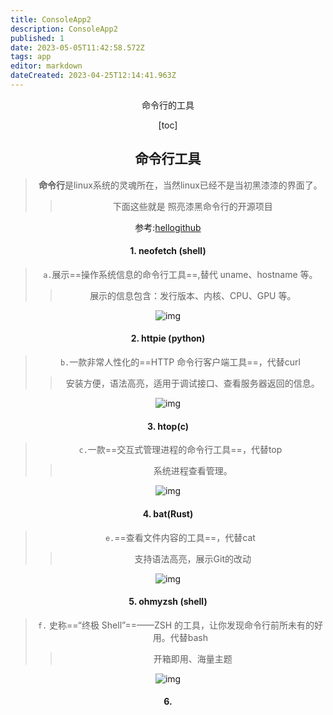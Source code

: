 ```yaml
---
title: ConsoleApp2
description: ConsoleApp2
published: 1
date: 2023-05-05T11:42:58.572Z
tags: app
editor: markdown
dateCreated: 2023-04-25T12:14:41.963Z
---
```


<center> 命令行的工具<center>

[toc]

## 命令行工具

> **命令行**是linux系统的灵魂所在，当然linux已经不是当初黑漆漆的界面了。
>
> > 下面这些就是    照亮漆黑命令行的开源项目



参考:[hellogithub](https://blog.csdn.net/a419240016/article/details/117095195)

#### 1. neofetch (shell)

> `a.`展示==操作系统信息的命令行工具==,替代 uname、hostname 等。
>
> > 展示的信息包含：发行版本、内核、CPU、GPU 等。

![img](https://img-blog.csdnimg.cn/img_convert/018f656ed8fdba5d6872b3d0c3b315d2.png)



#### 2. httpie (python)

> `b.`一款非常人性化的==HTTP 命令行客户端工具==，代替curl
>
> > 安装方便，语法高亮，适用于调试接口、查看服务器返回的信息。

![img](https://img-blog.csdnimg.cn/img_convert/066a98bc493202b0fcc32f13c24a6626.png)



#### 3. htop(c)

> `c.`一款==交互式管理进程的命令行工具==，代替top
>
> > 系统进程查看管理。

![img](https://img-blog.csdnimg.cn/img_convert/e1e71b13f70465bf63de2e7c64a70c45.png)



#### 4. bat(Rust)

> `e.`==查看文件内容的工具==，代替cat
>
> > 支持语法高亮，展示Git的改动

![img](https://img-blog.csdnimg.cn/img_convert/5a64f8103c0e4370160942089c2a9c21.png)



#### 5. ohmyzsh (shell)

> `f.` 史称==“终极 Shell”==——ZSH 的工具，让你发现命令行前所未有的好用。代替bash
>
> > 开箱即用、海量主题

![img](https://img-blog.csdnimg.cn/img_convert/71fa47b57dd36c7db044471663a4c836.png)



#### 6. 
